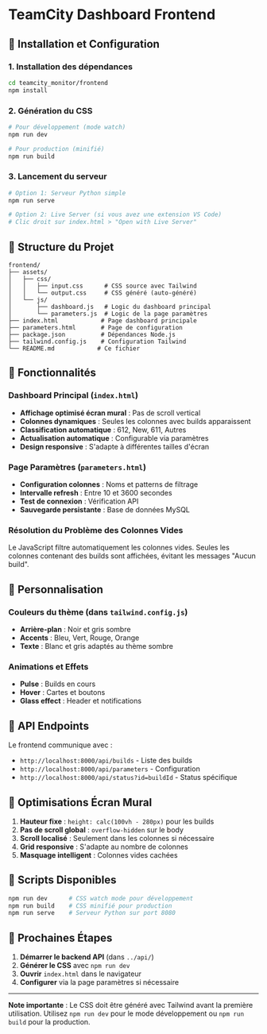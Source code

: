 # TeamCity Dashboard Frontend

## 🚀 Installation et Configuration

### 1. Installation des dépendances
```bash
cd teamcity_monitor/frontend
npm install
```

### 2. Génération du CSS
```bash
# Pour développement (mode watch)
npm run dev

# Pour production (minifié)
npm run build
```

### 3. Lancement du serveur
```bash
# Option 1: Serveur Python simple
npm run serve

# Option 2: Live Server (si vous avez une extension VS Code)
# Clic droit sur index.html > "Open with Live Server"
```

## 📁 Structure du Projet

```
frontend/
├── assets/
│   ├── css/
│   │   ├── input.css      # CSS source avec Tailwind
│   │   └── output.css     # CSS généré (auto-généré)
│   └── js/
│       ├── dashboard.js   # Logic du dashboard principal
│       └── parameters.js  # Logic de la page paramètres
├── index.html            # Page dashboard principale
├── parameters.html       # Page de configuration
├── package.json          # Dépendances Node.js
├── tailwind.config.js    # Configuration Tailwind
└── README.md            # Ce fichier
```

## 🔧 Fonctionnalités

### Dashboard Principal (`index.html`)
- **Affichage optimisé écran mural** : Pas de scroll vertical
- **Colonnes dynamiques** : Seules les colonnes avec builds apparaissent
- **Classification automatique** : 612, New, 611, Autres
- **Actualisation automatique** : Configurable via paramètres
- **Design responsive** : S'adapte à différentes tailles d'écran

### Page Paramètres (`parameters.html`)
- **Configuration colonnes** : Noms et patterns de filtrage
- **Intervalle refresh** : Entre 10 et 3600 secondes
- **Test de connexion** : Vérification API
- **Sauvegarde persistante** : Base de données MySQL

### Résolution du Problème des Colonnes Vides
Le JavaScript filtre automatiquement les colonnes vides. Seules les colonnes contenant des builds sont affichées, évitant les messages "Aucun build".

## 🎨 Personnalisation

### Couleurs du thème (dans `tailwind.config.js`)
- **Arrière-plan** : Noir et gris sombre
- **Accents** : Bleu, Vert, Rouge, Orange
- **Texte** : Blanc et gris adaptés au thème sombre

### Animations et Effets
- **Pulse** : Builds en cours
- **Hover** : Cartes et boutons
- **Glass effect** : Header et notifications

## 🔌 API Endpoints

Le frontend communique avec :
- `http://localhost:8000/api/builds` - Liste des builds
- `http://localhost:8000/api/parameters` - Configuration
- `http://localhost:8000/api/status?id=buildId` - Status spécifique

## 📱 Optimisations Écran Mural

1. **Hauteur fixe** : `height: calc(100vh - 280px)` pour les builds
2. **Pas de scroll global** : `overflow-hidden` sur le body
3. **Scroll localisé** : Seulement dans les colonnes si nécessaire
4. **Grid responsive** : S'adapte au nombre de colonnes
5. **Masquage intelligent** : Colonnes vides cachées

## 🔄 Scripts Disponibles

```bash
npm run dev      # CSS watch mode pour développement
npm run build    # CSS minifié pour production  
npm run serve    # Serveur Python sur port 8080
```

## 🔮 Prochaines Étapes

1. **Démarrer le backend API** (dans `../api/`)
2. **Générer le CSS** avec `npm run dev`
3. **Ouvrir** `index.html` dans le navigateur
4. **Configurer** via la page paramètres si nécessaire

---

**Note importante** : Le CSS doit être généré avec Tailwind avant la première utilisation. Utilisez `npm run dev` pour le mode développement ou `npm run build` pour la production. 